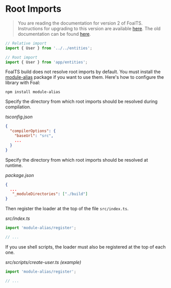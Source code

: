 # Root Imports

> You are reading the documentation for version 2 of FoalTS. Instructions for upgrading to this version are available [here](../upgrade-to-v2/index.md). The old documentation can be found [here](https://github.com/FoalTS/foal/tree/v1.x/docs).

```typescript
// Relative import
import { User } from '../../entities';

// Root import
import { User } from 'app/entities';
```

FoalTS build does not resolve root imports by default. You must install the [module-alias](https://www.npmjs.com/package/module-alias) package if you want to use them. Here's how to configure the library with Foal:

```
npm install module-alias
```

Specify the directory from which root imports should be resolved during compilation.

*tsconfig.json*
```json
{
  "compilerOptions": {
    "baseUrl": "src",
    ...
  }
}
```

Specify the directory from which root imports should be resolved at runtime.

*package.json*
```json
{
  ...
   "_moduleDirectories": ["./build"]
}
```

Then register the loader at the top of the file `src/index.ts`.

*src/index.ts*
```typescript
import 'module-alias/register';

// ...
```

If you use shell scripts, the loader must also be registered at the top of each one.

*src/scripts/create-user.ts (example)*
```typescript
import 'module-alias/register';

// ...
```
